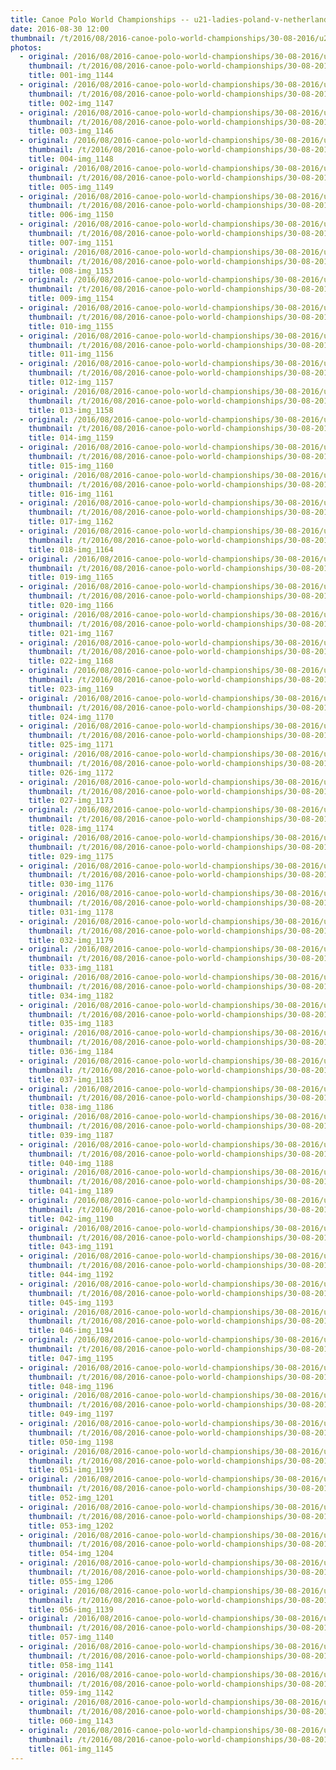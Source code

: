 ```yaml
---
title: Canoe Polo World Championships -- u21-ladies-poland-v-netherlands.
date: 2016-08-30 12:00
thumbnail: /t/2016/08/2016-canoe-polo-world-championships/30-08-2016/u21-ladies-poland-v-netherlands/001-img_1144.jpg
photos:
  - original: /2016/08/2016-canoe-polo-world-championships/30-08-2016/u21-ladies-poland-v-netherlands/001-img_1144.jpg
    thumbnail: /t/2016/08/2016-canoe-polo-world-championships/30-08-2016/u21-ladies-poland-v-netherlands/001-img_1144.jpg
    title: 001-img_1144
  - original: /2016/08/2016-canoe-polo-world-championships/30-08-2016/u21-ladies-poland-v-netherlands/002-img_1147.jpg
    thumbnail: /t/2016/08/2016-canoe-polo-world-championships/30-08-2016/u21-ladies-poland-v-netherlands/002-img_1147.jpg
    title: 002-img_1147
  - original: /2016/08/2016-canoe-polo-world-championships/30-08-2016/u21-ladies-poland-v-netherlands/003-img_1146.jpg
    thumbnail: /t/2016/08/2016-canoe-polo-world-championships/30-08-2016/u21-ladies-poland-v-netherlands/003-img_1146.jpg
    title: 003-img_1146
  - original: /2016/08/2016-canoe-polo-world-championships/30-08-2016/u21-ladies-poland-v-netherlands/004-img_1148.jpg
    thumbnail: /t/2016/08/2016-canoe-polo-world-championships/30-08-2016/u21-ladies-poland-v-netherlands/004-img_1148.jpg
    title: 004-img_1148
  - original: /2016/08/2016-canoe-polo-world-championships/30-08-2016/u21-ladies-poland-v-netherlands/005-img_1149.jpg
    thumbnail: /t/2016/08/2016-canoe-polo-world-championships/30-08-2016/u21-ladies-poland-v-netherlands/005-img_1149.jpg
    title: 005-img_1149
  - original: /2016/08/2016-canoe-polo-world-championships/30-08-2016/u21-ladies-poland-v-netherlands/006-img_1150.jpg
    thumbnail: /t/2016/08/2016-canoe-polo-world-championships/30-08-2016/u21-ladies-poland-v-netherlands/006-img_1150.jpg
    title: 006-img_1150
  - original: /2016/08/2016-canoe-polo-world-championships/30-08-2016/u21-ladies-poland-v-netherlands/007-img_1151.jpg
    thumbnail: /t/2016/08/2016-canoe-polo-world-championships/30-08-2016/u21-ladies-poland-v-netherlands/007-img_1151.jpg
    title: 007-img_1151
  - original: /2016/08/2016-canoe-polo-world-championships/30-08-2016/u21-ladies-poland-v-netherlands/008-img_1153.jpg
    thumbnail: /t/2016/08/2016-canoe-polo-world-championships/30-08-2016/u21-ladies-poland-v-netherlands/008-img_1153.jpg
    title: 008-img_1153
  - original: /2016/08/2016-canoe-polo-world-championships/30-08-2016/u21-ladies-poland-v-netherlands/009-img_1154.jpg
    thumbnail: /t/2016/08/2016-canoe-polo-world-championships/30-08-2016/u21-ladies-poland-v-netherlands/009-img_1154.jpg
    title: 009-img_1154
  - original: /2016/08/2016-canoe-polo-world-championships/30-08-2016/u21-ladies-poland-v-netherlands/010-img_1155.jpg
    thumbnail: /t/2016/08/2016-canoe-polo-world-championships/30-08-2016/u21-ladies-poland-v-netherlands/010-img_1155.jpg
    title: 010-img_1155
  - original: /2016/08/2016-canoe-polo-world-championships/30-08-2016/u21-ladies-poland-v-netherlands/011-img_1156.jpg
    thumbnail: /t/2016/08/2016-canoe-polo-world-championships/30-08-2016/u21-ladies-poland-v-netherlands/011-img_1156.jpg
    title: 011-img_1156
  - original: /2016/08/2016-canoe-polo-world-championships/30-08-2016/u21-ladies-poland-v-netherlands/012-img_1157.jpg
    thumbnail: /t/2016/08/2016-canoe-polo-world-championships/30-08-2016/u21-ladies-poland-v-netherlands/012-img_1157.jpg
    title: 012-img_1157
  - original: /2016/08/2016-canoe-polo-world-championships/30-08-2016/u21-ladies-poland-v-netherlands/013-img_1158.jpg
    thumbnail: /t/2016/08/2016-canoe-polo-world-championships/30-08-2016/u21-ladies-poland-v-netherlands/013-img_1158.jpg
    title: 013-img_1158
  - original: /2016/08/2016-canoe-polo-world-championships/30-08-2016/u21-ladies-poland-v-netherlands/014-img_1159.jpg
    thumbnail: /t/2016/08/2016-canoe-polo-world-championships/30-08-2016/u21-ladies-poland-v-netherlands/014-img_1159.jpg
    title: 014-img_1159
  - original: /2016/08/2016-canoe-polo-world-championships/30-08-2016/u21-ladies-poland-v-netherlands/015-img_1160.jpg
    thumbnail: /t/2016/08/2016-canoe-polo-world-championships/30-08-2016/u21-ladies-poland-v-netherlands/015-img_1160.jpg
    title: 015-img_1160
  - original: /2016/08/2016-canoe-polo-world-championships/30-08-2016/u21-ladies-poland-v-netherlands/016-img_1161.jpg
    thumbnail: /t/2016/08/2016-canoe-polo-world-championships/30-08-2016/u21-ladies-poland-v-netherlands/016-img_1161.jpg
    title: 016-img_1161
  - original: /2016/08/2016-canoe-polo-world-championships/30-08-2016/u21-ladies-poland-v-netherlands/017-img_1162.jpg
    thumbnail: /t/2016/08/2016-canoe-polo-world-championships/30-08-2016/u21-ladies-poland-v-netherlands/017-img_1162.jpg
    title: 017-img_1162
  - original: /2016/08/2016-canoe-polo-world-championships/30-08-2016/u21-ladies-poland-v-netherlands/018-img_1164.jpg
    thumbnail: /t/2016/08/2016-canoe-polo-world-championships/30-08-2016/u21-ladies-poland-v-netherlands/018-img_1164.jpg
    title: 018-img_1164
  - original: /2016/08/2016-canoe-polo-world-championships/30-08-2016/u21-ladies-poland-v-netherlands/019-img_1165.jpg
    thumbnail: /t/2016/08/2016-canoe-polo-world-championships/30-08-2016/u21-ladies-poland-v-netherlands/019-img_1165.jpg
    title: 019-img_1165
  - original: /2016/08/2016-canoe-polo-world-championships/30-08-2016/u21-ladies-poland-v-netherlands/020-img_1166.jpg
    thumbnail: /t/2016/08/2016-canoe-polo-world-championships/30-08-2016/u21-ladies-poland-v-netherlands/020-img_1166.jpg
    title: 020-img_1166
  - original: /2016/08/2016-canoe-polo-world-championships/30-08-2016/u21-ladies-poland-v-netherlands/021-img_1167.jpg
    thumbnail: /t/2016/08/2016-canoe-polo-world-championships/30-08-2016/u21-ladies-poland-v-netherlands/021-img_1167.jpg
    title: 021-img_1167
  - original: /2016/08/2016-canoe-polo-world-championships/30-08-2016/u21-ladies-poland-v-netherlands/022-img_1168.jpg
    thumbnail: /t/2016/08/2016-canoe-polo-world-championships/30-08-2016/u21-ladies-poland-v-netherlands/022-img_1168.jpg
    title: 022-img_1168
  - original: /2016/08/2016-canoe-polo-world-championships/30-08-2016/u21-ladies-poland-v-netherlands/023-img_1169.jpg
    thumbnail: /t/2016/08/2016-canoe-polo-world-championships/30-08-2016/u21-ladies-poland-v-netherlands/023-img_1169.jpg
    title: 023-img_1169
  - original: /2016/08/2016-canoe-polo-world-championships/30-08-2016/u21-ladies-poland-v-netherlands/024-img_1170.jpg
    thumbnail: /t/2016/08/2016-canoe-polo-world-championships/30-08-2016/u21-ladies-poland-v-netherlands/024-img_1170.jpg
    title: 024-img_1170
  - original: /2016/08/2016-canoe-polo-world-championships/30-08-2016/u21-ladies-poland-v-netherlands/025-img_1171.jpg
    thumbnail: /t/2016/08/2016-canoe-polo-world-championships/30-08-2016/u21-ladies-poland-v-netherlands/025-img_1171.jpg
    title: 025-img_1171
  - original: /2016/08/2016-canoe-polo-world-championships/30-08-2016/u21-ladies-poland-v-netherlands/026-img_1172.jpg
    thumbnail: /t/2016/08/2016-canoe-polo-world-championships/30-08-2016/u21-ladies-poland-v-netherlands/026-img_1172.jpg
    title: 026-img_1172
  - original: /2016/08/2016-canoe-polo-world-championships/30-08-2016/u21-ladies-poland-v-netherlands/027-img_1173.jpg
    thumbnail: /t/2016/08/2016-canoe-polo-world-championships/30-08-2016/u21-ladies-poland-v-netherlands/027-img_1173.jpg
    title: 027-img_1173
  - original: /2016/08/2016-canoe-polo-world-championships/30-08-2016/u21-ladies-poland-v-netherlands/028-img_1174.jpg
    thumbnail: /t/2016/08/2016-canoe-polo-world-championships/30-08-2016/u21-ladies-poland-v-netherlands/028-img_1174.jpg
    title: 028-img_1174
  - original: /2016/08/2016-canoe-polo-world-championships/30-08-2016/u21-ladies-poland-v-netherlands/029-img_1175.jpg
    thumbnail: /t/2016/08/2016-canoe-polo-world-championships/30-08-2016/u21-ladies-poland-v-netherlands/029-img_1175.jpg
    title: 029-img_1175
  - original: /2016/08/2016-canoe-polo-world-championships/30-08-2016/u21-ladies-poland-v-netherlands/030-img_1176.jpg
    thumbnail: /t/2016/08/2016-canoe-polo-world-championships/30-08-2016/u21-ladies-poland-v-netherlands/030-img_1176.jpg
    title: 030-img_1176
  - original: /2016/08/2016-canoe-polo-world-championships/30-08-2016/u21-ladies-poland-v-netherlands/031-img_1178.jpg
    thumbnail: /t/2016/08/2016-canoe-polo-world-championships/30-08-2016/u21-ladies-poland-v-netherlands/031-img_1178.jpg
    title: 031-img_1178
  - original: /2016/08/2016-canoe-polo-world-championships/30-08-2016/u21-ladies-poland-v-netherlands/032-img_1179.jpg
    thumbnail: /t/2016/08/2016-canoe-polo-world-championships/30-08-2016/u21-ladies-poland-v-netherlands/032-img_1179.jpg
    title: 032-img_1179
  - original: /2016/08/2016-canoe-polo-world-championships/30-08-2016/u21-ladies-poland-v-netherlands/033-img_1181.jpg
    thumbnail: /t/2016/08/2016-canoe-polo-world-championships/30-08-2016/u21-ladies-poland-v-netherlands/033-img_1181.jpg
    title: 033-img_1181
  - original: /2016/08/2016-canoe-polo-world-championships/30-08-2016/u21-ladies-poland-v-netherlands/034-img_1182.jpg
    thumbnail: /t/2016/08/2016-canoe-polo-world-championships/30-08-2016/u21-ladies-poland-v-netherlands/034-img_1182.jpg
    title: 034-img_1182
  - original: /2016/08/2016-canoe-polo-world-championships/30-08-2016/u21-ladies-poland-v-netherlands/035-img_1183.jpg
    thumbnail: /t/2016/08/2016-canoe-polo-world-championships/30-08-2016/u21-ladies-poland-v-netherlands/035-img_1183.jpg
    title: 035-img_1183
  - original: /2016/08/2016-canoe-polo-world-championships/30-08-2016/u21-ladies-poland-v-netherlands/036-img_1184.jpg
    thumbnail: /t/2016/08/2016-canoe-polo-world-championships/30-08-2016/u21-ladies-poland-v-netherlands/036-img_1184.jpg
    title: 036-img_1184
  - original: /2016/08/2016-canoe-polo-world-championships/30-08-2016/u21-ladies-poland-v-netherlands/037-img_1185.jpg
    thumbnail: /t/2016/08/2016-canoe-polo-world-championships/30-08-2016/u21-ladies-poland-v-netherlands/037-img_1185.jpg
    title: 037-img_1185
  - original: /2016/08/2016-canoe-polo-world-championships/30-08-2016/u21-ladies-poland-v-netherlands/038-img_1186.jpg
    thumbnail: /t/2016/08/2016-canoe-polo-world-championships/30-08-2016/u21-ladies-poland-v-netherlands/038-img_1186.jpg
    title: 038-img_1186
  - original: /2016/08/2016-canoe-polo-world-championships/30-08-2016/u21-ladies-poland-v-netherlands/039-img_1187.jpg
    thumbnail: /t/2016/08/2016-canoe-polo-world-championships/30-08-2016/u21-ladies-poland-v-netherlands/039-img_1187.jpg
    title: 039-img_1187
  - original: /2016/08/2016-canoe-polo-world-championships/30-08-2016/u21-ladies-poland-v-netherlands/040-img_1188.jpg
    thumbnail: /t/2016/08/2016-canoe-polo-world-championships/30-08-2016/u21-ladies-poland-v-netherlands/040-img_1188.jpg
    title: 040-img_1188
  - original: /2016/08/2016-canoe-polo-world-championships/30-08-2016/u21-ladies-poland-v-netherlands/041-img_1189.jpg
    thumbnail: /t/2016/08/2016-canoe-polo-world-championships/30-08-2016/u21-ladies-poland-v-netherlands/041-img_1189.jpg
    title: 041-img_1189
  - original: /2016/08/2016-canoe-polo-world-championships/30-08-2016/u21-ladies-poland-v-netherlands/042-img_1190.jpg
    thumbnail: /t/2016/08/2016-canoe-polo-world-championships/30-08-2016/u21-ladies-poland-v-netherlands/042-img_1190.jpg
    title: 042-img_1190
  - original: /2016/08/2016-canoe-polo-world-championships/30-08-2016/u21-ladies-poland-v-netherlands/043-img_1191.jpg
    thumbnail: /t/2016/08/2016-canoe-polo-world-championships/30-08-2016/u21-ladies-poland-v-netherlands/043-img_1191.jpg
    title: 043-img_1191
  - original: /2016/08/2016-canoe-polo-world-championships/30-08-2016/u21-ladies-poland-v-netherlands/044-img_1192.jpg
    thumbnail: /t/2016/08/2016-canoe-polo-world-championships/30-08-2016/u21-ladies-poland-v-netherlands/044-img_1192.jpg
    title: 044-img_1192
  - original: /2016/08/2016-canoe-polo-world-championships/30-08-2016/u21-ladies-poland-v-netherlands/045-img_1193.jpg
    thumbnail: /t/2016/08/2016-canoe-polo-world-championships/30-08-2016/u21-ladies-poland-v-netherlands/045-img_1193.jpg
    title: 045-img_1193
  - original: /2016/08/2016-canoe-polo-world-championships/30-08-2016/u21-ladies-poland-v-netherlands/046-img_1194.jpg
    thumbnail: /t/2016/08/2016-canoe-polo-world-championships/30-08-2016/u21-ladies-poland-v-netherlands/046-img_1194.jpg
    title: 046-img_1194
  - original: /2016/08/2016-canoe-polo-world-championships/30-08-2016/u21-ladies-poland-v-netherlands/047-img_1195.jpg
    thumbnail: /t/2016/08/2016-canoe-polo-world-championships/30-08-2016/u21-ladies-poland-v-netherlands/047-img_1195.jpg
    title: 047-img_1195
  - original: /2016/08/2016-canoe-polo-world-championships/30-08-2016/u21-ladies-poland-v-netherlands/048-img_1196.jpg
    thumbnail: /t/2016/08/2016-canoe-polo-world-championships/30-08-2016/u21-ladies-poland-v-netherlands/048-img_1196.jpg
    title: 048-img_1196
  - original: /2016/08/2016-canoe-polo-world-championships/30-08-2016/u21-ladies-poland-v-netherlands/049-img_1197.jpg
    thumbnail: /t/2016/08/2016-canoe-polo-world-championships/30-08-2016/u21-ladies-poland-v-netherlands/049-img_1197.jpg
    title: 049-img_1197
  - original: /2016/08/2016-canoe-polo-world-championships/30-08-2016/u21-ladies-poland-v-netherlands/050-img_1198.jpg
    thumbnail: /t/2016/08/2016-canoe-polo-world-championships/30-08-2016/u21-ladies-poland-v-netherlands/050-img_1198.jpg
    title: 050-img_1198
  - original: /2016/08/2016-canoe-polo-world-championships/30-08-2016/u21-ladies-poland-v-netherlands/051-img_1199.jpg
    thumbnail: /t/2016/08/2016-canoe-polo-world-championships/30-08-2016/u21-ladies-poland-v-netherlands/051-img_1199.jpg
    title: 051-img_1199
  - original: /2016/08/2016-canoe-polo-world-championships/30-08-2016/u21-ladies-poland-v-netherlands/052-img_1201.jpg
    thumbnail: /t/2016/08/2016-canoe-polo-world-championships/30-08-2016/u21-ladies-poland-v-netherlands/052-img_1201.jpg
    title: 052-img_1201
  - original: /2016/08/2016-canoe-polo-world-championships/30-08-2016/u21-ladies-poland-v-netherlands/053-img_1202.jpg
    thumbnail: /t/2016/08/2016-canoe-polo-world-championships/30-08-2016/u21-ladies-poland-v-netherlands/053-img_1202.jpg
    title: 053-img_1202
  - original: /2016/08/2016-canoe-polo-world-championships/30-08-2016/u21-ladies-poland-v-netherlands/054-img_1204.jpg
    thumbnail: /t/2016/08/2016-canoe-polo-world-championships/30-08-2016/u21-ladies-poland-v-netherlands/054-img_1204.jpg
    title: 054-img_1204
  - original: /2016/08/2016-canoe-polo-world-championships/30-08-2016/u21-ladies-poland-v-netherlands/055-img_1206.jpg
    thumbnail: /t/2016/08/2016-canoe-polo-world-championships/30-08-2016/u21-ladies-poland-v-netherlands/055-img_1206.jpg
    title: 055-img_1206
  - original: /2016/08/2016-canoe-polo-world-championships/30-08-2016/u21-ladies-poland-v-netherlands/056-img_1139.jpg
    thumbnail: /t/2016/08/2016-canoe-polo-world-championships/30-08-2016/u21-ladies-poland-v-netherlands/056-img_1139.jpg
    title: 056-img_1139
  - original: /2016/08/2016-canoe-polo-world-championships/30-08-2016/u21-ladies-poland-v-netherlands/057-img_1140.jpg
    thumbnail: /t/2016/08/2016-canoe-polo-world-championships/30-08-2016/u21-ladies-poland-v-netherlands/057-img_1140.jpg
    title: 057-img_1140
  - original: /2016/08/2016-canoe-polo-world-championships/30-08-2016/u21-ladies-poland-v-netherlands/058-img_1141.jpg
    thumbnail: /t/2016/08/2016-canoe-polo-world-championships/30-08-2016/u21-ladies-poland-v-netherlands/058-img_1141.jpg
    title: 058-img_1141
  - original: /2016/08/2016-canoe-polo-world-championships/30-08-2016/u21-ladies-poland-v-netherlands/059-img_1142.jpg
    thumbnail: /t/2016/08/2016-canoe-polo-world-championships/30-08-2016/u21-ladies-poland-v-netherlands/059-img_1142.jpg
    title: 059-img_1142
  - original: /2016/08/2016-canoe-polo-world-championships/30-08-2016/u21-ladies-poland-v-netherlands/060-img_1143.jpg
    thumbnail: /t/2016/08/2016-canoe-polo-world-championships/30-08-2016/u21-ladies-poland-v-netherlands/060-img_1143.jpg
    title: 060-img_1143
  - original: /2016/08/2016-canoe-polo-world-championships/30-08-2016/u21-ladies-poland-v-netherlands/061-img_1145.jpg
    thumbnail: /t/2016/08/2016-canoe-polo-world-championships/30-08-2016/u21-ladies-poland-v-netherlands/061-img_1145.jpg
    title: 061-img_1145
---
```

